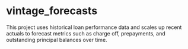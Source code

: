 # vintage_forecasts

This project uses historical loan performance data and scales up recent actuals to forecast metrics such as charge off, prepayments, and outstanding principal balances over time.
